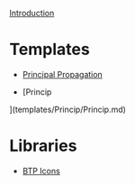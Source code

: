 [Introduction](HowToUse.md)

# Templates

- [Principal Propagation](templates/principalpropagation/principalpropagation.md)

- [Princip

](templates/Princip/Princip.md)
# Libraries

- [BTP Icons](../libs/latest.md)